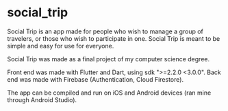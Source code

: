 # social_trip

Social Trip is an app made for people who wish to manage a group of travelers, or those who wish to participate in one.
Social Trip is meant to be simple and easy for use for everyone.

Social Trip was made as a final project of my computer science degree.

Front end was made with Flutter and Dart, using sdk ">=2.2.0 <3.0.0".
Back end was made with Firebase (Authentication, Cloud Firestore).

The app can be compiled and run on iOS and Android devices (ran mine through Android Studio).
